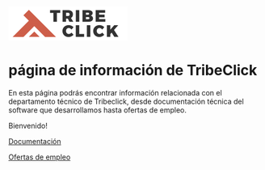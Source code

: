 ![](assets/img/tribeclick_logo_final-01-300x225-1.png)

# página de información de TribeClick 

En esta página podrás encontrar información relacionada con el departamento técnico de Tribeclick, desde documentación técnica del software que desarrollamos hasta ofertas de empleo. 

Bienvenido!

[Documentación](/documentation_es)

[Ofertas de empleo](/jobs_es)


